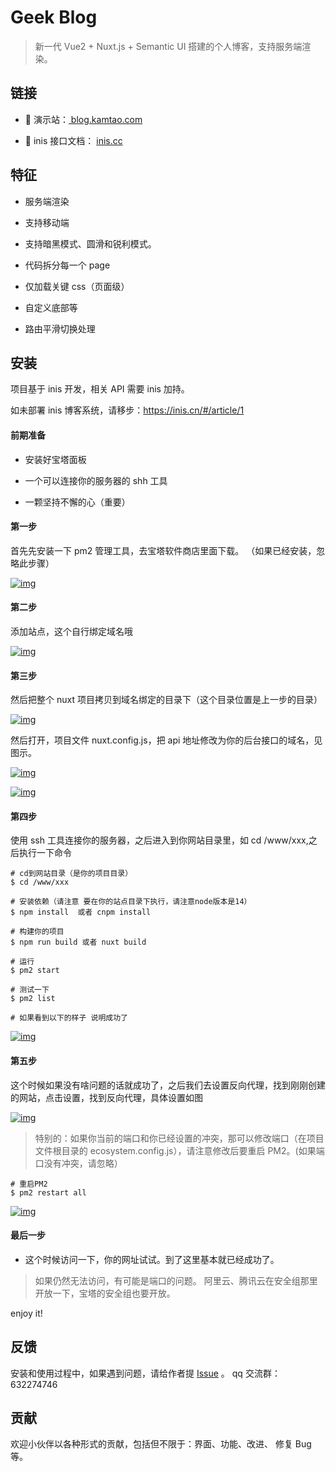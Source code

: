 # Geek Blog

> 新一代 Vue2 + Nuxt.js + Semantic UI 搭建的个人博客，支持服务端渲染。

## 链接

- 👥 演示站：<a href="https://blog.kamtao.com" target="_blank"> blog.kamtao.com</a>

- 📘 inis 接口文档： <a href="https://inis.cc" target="_blank">inis.cc</a>

## 特征

- 服务端渲染

- 支持移动端

- 支持暗黑模式、圆滑和锐利模式。

- 代码拆分每一个 page

- 仅加载关键 css（页面级）

- 自定义底部等

- 路由平滑切换处理

## 安装

项目基于 inis 开发，相关 API 需要 inis 加持。

如未部署 inis 博客系统，请移步：https://inis.cn/#/article/1

#### 前期准备

- 安装好宝塔面板

- 一个可以连接你的服务器的 shh 工具

- 一颗坚持不懈的心（重要）

#### 第一步

首先先安装一下 pm2 管理工具，去宝塔软件商店里面下载。 （如果已经安装，忽略此步骤）

[![img](https://camo.githubusercontent.com/36e64aca2c5642203bae6eab7e4462578cff57b298c236eaaf0fa111d434a0f2/68747470733a2f2f746e6765656b2d6d616c6c2d313235353331303634372e636f732e61702d6775616e677a686f752e6d7971636c6f75642e636f6d2f7075626c69632f6765656b5f626c6f675f726561646d652f254535254145253839254538254133253835504d322545352539322538436e6f64652e706e6721637573746f6d)](https://camo.githubusercontent.com/36e64aca2c5642203bae6eab7e4462578cff57b298c236eaaf0fa111d434a0f2/68747470733a2f2f746e6765656b2d6d616c6c2d313235353331303634372e636f732e61702d6775616e677a686f752e6d7971636c6f75642e636f6d2f7075626c69632f6765656b5f626c6f675f726561646d652f254535254145253839254538254133253835504d322545352539322538436e6f64652e706e6721637573746f6d)

#### 第二步

添加站点，这个自行绑定域名哦

[![img](https://camo.githubusercontent.com/08fdce4b08eec8eb07c41d7278845ce16dc8b28a7ad79100895cd6dcf3882ded/68747470733a2f2f746e6765656b2d6d616c6c2d313235353331303634372e636f732e61702d6775616e677a686f752e6d7971636c6f75642e636f6d2f7075626c69632f6765656b5f626c6f675f726561646d652f2545362542372542422545352538412541302545372541422539392545372538322542392e706e6721637573746f6d)](https://camo.githubusercontent.com/08fdce4b08eec8eb07c41d7278845ce16dc8b28a7ad79100895cd6dcf3882ded/68747470733a2f2f746e6765656b2d6d616c6c2d313235353331303634372e636f732e61702d6775616e677a686f752e6d7971636c6f75642e636f6d2f7075626c69632f6765656b5f626c6f675f726561646d652f2545362542372542422545352538412541302545372541422539392545372538322542392e706e6721637573746f6d)

#### 第三步

然后把整个 nuxt 项目拷贝到域名绑定的目录下（这个目录位置是上一步的目录）

[![img](https://camo.githubusercontent.com/19f62297010357d8ca56bf688118bb982f307914154132b6eb6cb8a861464eef/68747470733a2f2f746e6765656b2d6d616c6c2d313235353331303634372e636f732e61702d6775616e677a686f752e6d7971636c6f75642e636f6d2f7075626c69632f6765656b5f626c6f675f726561646d652f2545392541312542392545372539422541452545362539342542452545352539432541382545372539422541452545352542442539352545392538372538432545392539442541322e706e6721637573746f6d)](https://camo.githubusercontent.com/19f62297010357d8ca56bf688118bb982f307914154132b6eb6cb8a861464eef/68747470733a2f2f746e6765656b2d6d616c6c2d313235353331303634372e636f732e61702d6775616e677a686f752e6d7971636c6f75642e636f6d2f7075626c69632f6765656b5f626c6f675f726561646d652f2545392541312542392545372539422541452545362539342542452545352539432541382545372539422541452545352542442539352545392538372538432545392539442541322e706e6721637573746f6d)

然后打开，项目文件 nuxt.config.js，把 api 地址修改为你的后台接口的域名，见图示。

[![img](https://camo.githubusercontent.com/f319606c4a5e6d7e8998edd92dfaa6fce4d5ecc57760f6f91b9f8291c842dc2b/68747470733a2f2f746e6765656b2d6d616c6c2d313235353331303634372e636f732e61702d6775616e677a686f752e6d7971636c6f75642e636f6d2f7075626c69632f6765656b5f626c6f675f726561646d652f2545342542462541452545362539342542392545362539362538372545342542422542362e706e6721637573746f6d)](https://camo.githubusercontent.com/f319606c4a5e6d7e8998edd92dfaa6fce4d5ecc57760f6f91b9f8291c842dc2b/68747470733a2f2f746e6765656b2d6d616c6c2d313235353331303634372e636f732e61702d6775616e677a686f752e6d7971636c6f75642e636f6d2f7075626c69632f6765656b5f626c6f675f726561646d652f2545342542462541452545362539342542392545362539362538372545342542422542362e706e6721637573746f6d)

[![img](https://camo.githubusercontent.com/3e212e267b43f9755d080aa8c8e4be8e9ddadb419a047b44252e66cd4887147e/68747470733a2f2f746e6765656b2d6d616c6c2d313235353331303634372e636f732e61702d6775616e677a686f752e6d7971636c6f75642e636f6d2f7075626c69632f6765656b5f626c6f675f726561646d652f2545342542462541452545362539342542392545362538452541352545352538462541332545352539432542302545352539442538302e706e6721637573746f6d)](https://camo.githubusercontent.com/3e212e267b43f9755d080aa8c8e4be8e9ddadb419a047b44252e66cd4887147e/68747470733a2f2f746e6765656b2d6d616c6c2d313235353331303634372e636f732e61702d6775616e677a686f752e6d7971636c6f75642e636f6d2f7075626c69632f6765656b5f626c6f675f726561646d652f2545342542462541452545362539342542392545362538452541352545352538462541332545352539432542302545352539442538302e706e6721637573746f6d)

#### 第四步

使用 ssh 工具连接你的服务器，之后进入到你网站目录里，如 cd /www/xxx,之后执行一下命令

```
# cd到网站目录（是你的项目目录）
$ cd /www/xxx

# 安装依赖（请注意 要在你的站点目录下执行，请注意node版本是14）
$ npm install  或者 cnpm install

# 构建你的项目
$ npm run build 或者 nuxt build

# 运行
$ pm2 start

# 测试一下
$ pm2 list

# 如果看到以下的样子 说明成功了
```

[![img](https://camo.githubusercontent.com/e5d8a9fc6f8202d2cc14430d786e26800920fa93c089909f885b5aeef22687c7/68747470733a2f2f746e6765656b2d6d616c6c2d313235353331303634372e636f732e61702d6775616e677a686f752e6d7971636c6f75642e636f6d2f7075626c69632f6765656b5f626c6f675f726561646d652f254539253833254138254537254244254232706d322545352541452538432545362538382539302545372539412538342545362541302542372545352541442539302e706e6721637573746f6d)](https://camo.githubusercontent.com/e5d8a9fc6f8202d2cc14430d786e26800920fa93c089909f885b5aeef22687c7/68747470733a2f2f746e6765656b2d6d616c6c2d313235353331303634372e636f732e61702d6775616e677a686f752e6d7971636c6f75642e636f6d2f7075626c69632f6765656b5f626c6f675f726561646d652f254539253833254138254537254244254232706d322545352541452538432545362538382539302545372539412538342545362541302542372545352541442539302e706e6721637573746f6d)

#### 第五步

这个时候如果没有啥问题的话就成功了，之后我们去设置反向代理，找到刚刚创建的网站，点击设置，找到反向代理，具体设置如图

[![img](https://camo.githubusercontent.com/706fed7539de9fd637ea3a52196b42f17d927f03377d59a9956691ac56adac81/68747470733a2f2f746e6765656b2d6d616c6c2d313235353331303634372e636f732e61702d6775616e677a686f752e6d7971636c6f75642e636f6d2f7075626c69632f6765656b5f626c6f675f726561646d652f2545372541422541462545352538462541332545342542462539442545362538432538312545342542382538302545382538372542342e706e6721637573746f6d)](https://camo.githubusercontent.com/706fed7539de9fd637ea3a52196b42f17d927f03377d59a9956691ac56adac81/68747470733a2f2f746e6765656b2d6d616c6c2d313235353331303634372e636f732e61702d6775616e677a686f752e6d7971636c6f75642e636f6d2f7075626c69632f6765656b5f626c6f675f726561646d652f2545372541422541462545352538462541332545342542462539442545362538432538312545342542382538302545382538372542342e706e6721637573746f6d)

> 特别的：如果你当前的端口和你已经设置的冲突，那可以修改端口（在项目文件根目录的 ecosystem.config.js），请注意修改后要重启 PM2。(如果端口没有冲突，请忽略）

```
# 重启PM2
$ pm2 restart all
```

[![img](https://camo.githubusercontent.com/175699c48459358160fbb6b0f85c2dfacab3cfd42d0d24c6314993e583e2f76d/68747470733a2f2f746e6765656b2d6d616c6c2d313235353331303634372e636f732e61702d6775616e677a686f752e6d7971636c6f75642e636f6d2f7075626c69632f6765656b5f626c6f675f726561646d652f2545362539422542342545362539342542392545372541422541462545352538462541332e706e6721637573746f6d)](https://camo.githubusercontent.com/175699c48459358160fbb6b0f85c2dfacab3cfd42d0d24c6314993e583e2f76d/68747470733a2f2f746e6765656b2d6d616c6c2d313235353331303634372e636f732e61702d6775616e677a686f752e6d7971636c6f75642e636f6d2f7075626c69632f6765656b5f626c6f675f726561646d652f2545362539422542342545362539342542392545372541422541462545352538462541332e706e6721637573746f6d)

#### 最后一步

- 这个时候访问一下，你的网址试试。到了这里基本就已经成功了。

> 如果仍然无法访问，有可能是端口的问题。 阿里云、腾讯云在安全组那里开放一下，宝塔的安全组也要开放。

enjoy it!

## 反馈

安装和使用过程中，如果遇到问题，请给作者提 [Issue](https://github.com/lewkamtao/geek-blog/issues) 。
qq 交流群：632274746

## 贡献

欢迎小伙伴以各种形式的贡献，包括但不限于：界面、功能、改进、 修复 Bug 等。

